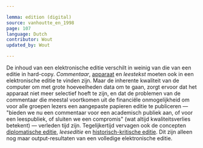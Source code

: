 ```yaml
---

lemma: edition (digital)
source: vanhoutte_en_1998
page: 107
language: Dutch
contributor: Wout
updated_by: Wout

---
```


De inhoud van een elektronische editie verschilt in weinig van die van een editie in hard-copy. _Commentaar_, [apparaat](apparatusCritical.html) en _leestekst_ moeten ook in een elektronische editie te vinden zijn. Maar de inherente kwaliteit van de computer om met grote hoeveelheden data om te gaan, zorgt ervoor dat het apparaat niet meer selectief hoeft te zijn, en dat de problemen van de commentaar die meestal voortkomen uit de financiële onmogelijkheid om voor alle groepen lezers een aangepaste papieren editie te publiceren — "bieden we nu een commentaar voor een academisch publiek aan, of voor een leespubliek, of sluiten we een compromis" (wat altijd kwaliteitsverlies betekent) — verleden tijd zijn. Tegelijkertijd vervagen ook de concepten [diplomatische editie](editionDiplomatic.html), _leeseditie_ en [historisch-kritische editie](editionHistoricalCritical). Dit zijn alleen nog maar output-resultaten van een volledige elektronische editie.
